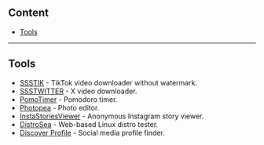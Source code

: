 ## Content

- [Tools](#tools)

---

## Tools

- [SSSTIK](https://ssstik.io/) - TikTok video downloader without watermark.
- [SSSTWITTER](https://ssstwitter.com/) - X video downloader.
- [PomoTimer](https://pomotimer.io/) - Pomodoro timer.
- [Photopea](https://www.photopea.com/) - Photo editor.
- [InstaStoriesViewer](https://insta-stories-viewer.com/) - Anonymous Instagram story viewer.
- [DistroSea](https://distrosea.com/) - Web-based Linux distro tester.
- [Discover Profile](https://discoverprofile.com/) - Social media profile finder.
